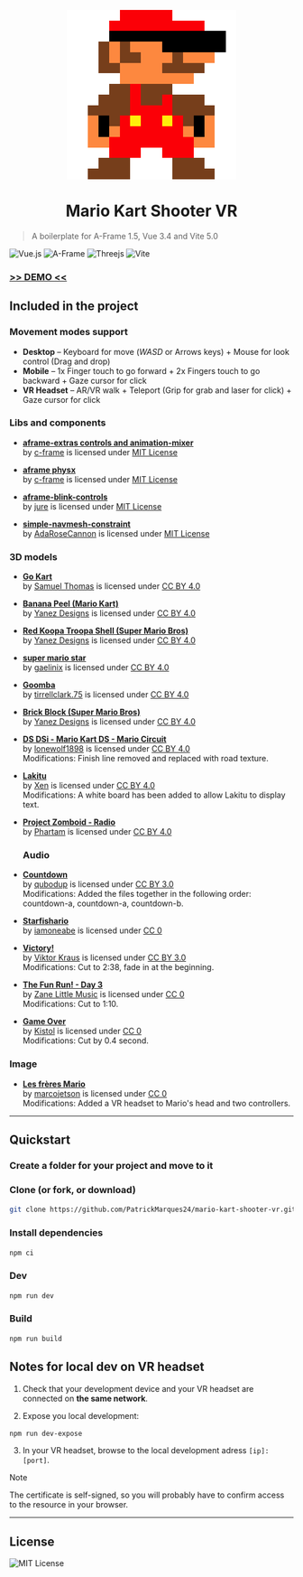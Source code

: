 <p align="center">
    <img src="./logo.png" alt="VAV Logo" align="center"/>
</p>
<h1 align="center">Mario Kart Shooter VR</h1>

> A boilerplate for A-Frame 1.5, Vue 3.4 and Vite 5.0

![Vue.js](https://img.shields.io/badge/vuejs-%2335495e.svg?style=for-the-badge&logo=vuedotjs&logoColor=%234FC08D)
![A-Frame](https://img.shields.io/badge/A%E2%80%93Frame-1.5-brightgreen?style=for-the-badge&labelColor=%23ef2d5e&color=%23ef2d5e)
![Threejs](https://img.shields.io/badge/threejs-black?style=for-the-badge&logo=three.js&logoColor=white)
![Vite](https://img.shields.io/badge/vite-%23646CFF.svg?style=for-the-badge&logo=vite&logoColor=white)

### [>> DEMO <<](https://vr49.onivers.com/patrick/)

## Included in the project

### Movement modes support

- **Desktop** – Keyboard for move (_WASD_ or Arrows keys) + Mouse for look control (Drag and drop)
- **Mobile** – 1x Finger touch to go forward + 2x Fingers touch to go backward + Gaze cursor for click
- **VR Headset** – AR/VR walk + Teleport (Grip for grab and laser for click) + Gaze cursor for click

### Libs and components

- [**aframe-extras controls and animation-mixer**](https://github.com/c-frame/aframe-extras) \
  by [c-frame](https://github.com/c-frame) is licensed under [MIT License](https://github.com/c-frame/aframe-extras/blob/master/LICENSE)

- [**aframe physx**](https://github.com/c-frame/physx) \
  by [c-frame](https://github.com/c-frame) is licensed under [MIT License](https://github.com/c-frame/aframe-extras/blob/master/LICENSE)

- [**aframe-blink-controls**](https://github.com/jure/aframe-blink-controls/) \
  by [jure](https://github.com/jure) is licensed under [MIT License](https://github.com/jure/aframe-blink-controls/blob/main/LICENSE)

- [**simple-navmesh-constraint**](https://github.com/AdaRoseCannon/aframe-xr-boilerplate) \
  by [AdaRoseCannon](https://github.com/AdaRoseCannon) is licensed under [MIT License](https://github.com/AdaRoseCannon/aframe-xr-boilerplate/blob/glitch/LICENSE)

### 3D models

- [**Go Kart**](https://skfb.ly/6TuMD) \
  by [Samuel Thomas](https://sketchfab.com/SamuelTea) is licensed under [CC BY 4.0](https://creativecommons.org/licenses/by/4.0/)

- [**Banana Peel (Mario Kart)**](https://skfb.ly/6EvGw) \
  by [Yanez Designs](https://sketchfab.com/Yanez-Designs) is licensed under [CC BY 4.0](https://creativecommons.org/licenses/by/4.0/)

- [**Red Koopa Troopa Shell (Super Mario Bros)**](https://skfb.ly/6zRWI) \
  by [Yanez Designs](https://sketchfab.com/Yanez-Designs) is licensed under [CC BY 4.0](https://creativecommons.org/licenses/by/4.0/)

- [**super mario star**](https://skfb.ly/oyQUJ) \
  by [gaelinix](https://sketchfab.com/gaelinix) is licensed under [CC BY 4.0](https://creativecommons.org/licenses/by/4.0/)

- [**Goomba**](https://skfb.ly/oLEQV) \
  by [tirrellclark.75](https://sketchfab.com/tirrellclark.75) is licensed under [CC BY 4.0](https://creativecommons.org/licenses/by/4.0/)

- [**Brick Block (Super Mario Bros)**](https://skfb.ly/6zQG9) \
  by [Yanez Designs](https://sketchfab.com/Yanez-Designs) is licensed under [CC BY 4.0](https://creativecommons.org/licenses/by/4.0/)

- [**DS DSi - Mario Kart DS - Mario Circuit**](https://skfb.ly/optKO) \
  by [lonewolf1898](https://sketchfab.com/lonewolf1898) is licensed under [CC BY 4.0](https://creativecommons.org/licenses/by/4.0/) \
  Modifications: Finish line removed and replaced with road texture.

- [**Lakitu**](https://skfb.ly/oBoZp) \
  by [Xen](https://sketchfab.com/XenMC) is licensed under [CC BY 4.0](https://creativecommons.org/licenses/by/4.0/) \
  Modifications: A white board has been added to allow Lakitu to display text.

- [**Project Zomboid - Radio**](https://skfb.ly/oPvCA) \
  by [Phartam](https://sketchfab.com/Phartam) is licensed under [CC BY 4.0](https://creativecommons.org/licenses/by/4.0/)

  ### Audio

- [**Countdown**](https://opengameart.org/content/countdown) \
  by [qubodup](https://opengameart.org/users/qubodup) is licensed under [CC BY 3.0](https://creativecommons.org/licenses/by/3.0/) \
  Modifications: Added the files together in the following order: countdown-a, countdown-a, countdown-b.

- [**Starfishario**](https://opengameart.org/content/starfishario) \
  by [iamoneabe](https://opengameart.org/users/iamoneabe) is licensed under [CC 0](https://creativecommons.org/publicdomain/zero/1.0/)

- [**Victory!**](https://opengameart.org/content/victory-1) \
  by [Viktor Kraus](https://opengameart.org/users/viktor-kraus) is licensed under [CC BY 3.0](https://creativecommons.org/licenses/by/3.0/) \
  Modifications: Cut to 2:38, fade in at the beginning.

- [**The Fun Run! - Day 3**](https://opengameart.org/content/the-fun-run-day-3) \
  by [Zane Little Music](https://opengameart.org/users/zane-little-music) is licensed under [CC 0](https://creativecommons.org/publicdomain/zero/1.0/) \
  Modifications: Cut to 1:10.

- [**Game Over**](https://opengameart.org/content/game-over) \
  by [Kistol](https://opengameart.org/users/kistol) is licensed under [CC 0](https://creativecommons.org/publicdomain/zero/1.0/) \
  Modifications: Cut by 0.4 second.

### Image

- [**Les frères Mario**](https://www.favicon.cc/?action=icon&file_id=137640) \
  by [marcojetson](https://www.favicon.cc/?action=icon_list&user_id=36881) is licensed under [CC 0](https://creativecommons.org/publicdomain/zero/1.0/) \
  Modifications: Added a VR headset to Mario's head and two controllers.

---

## Quickstart

### Create a folder for your project and move to it

### Clone (or fork, or download)

```sh
git clone https://github.com/PatrickMarques24/mario-kart-shooter-vr.git
```

### Install dependencies

```sh
npm ci
```

### Dev

```sh
npm run dev
```

### Build

```sh
npm run build
```

## Notes for local dev on VR headset

1. Check that your development device and your VR headset are connected on **the same network**.

2. Expose you local development:

```sh
npm run dev-expose
```

3. In your VR headset, browse to the local development adress `[ip]:[port]`.

> [!NOTE]  
> The certificate is self-signed, so you will probably have to confirm access to the resource in your browser.

---

## License

![MIT License](https://img.shields.io/badge/License-MIT-brightgreen?style=for-the-badge&color=%23262626)

